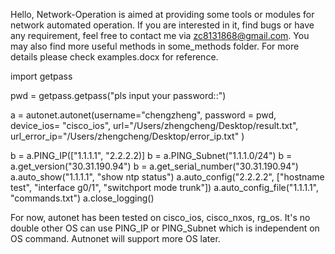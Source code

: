 Hello, Network-Operation is aimed at providing some tools or modules for network automated operation.
If you are interested in it, find bugs or have any requirement, feel free to contact me via zc8131868@gmail.com.
You may also find more useful methods in some_methods folder.
For more details please check examples.docx for reference.



import getpass

pwd = getpass.getpass("pls input your password::")

a = autonet.autonet(username="chengzheng", 
					          password = pwd,
					          device_ios= "cisco_ios", 
					          url="/Users/zhengcheng/Desktop/result.txt", 
					          url_error_ip="/Users/zhengcheng/Desktop/error_ip.txt"
				          	)
  
b = a.PING_IP(["1.1.1.1", "2.2.2.2)]
b = a.PING_Subnet("1.1.1.0/24")
b = a.get_version("30.31.190.94")
b = a.get_serial_number("30.31.190.94")
a.auto_show("1.1.1.1", "show ntp status")
a.auto_config("2.2.2.2", ["hostname test", "interface g0/1", "switchport mode trunk"])
a.auto_config_file("1.1.1.1", "commands.txt")
a.close_logging()

For now, autonet has been tested on cisco_ios, cisco_nxos, rg_os. It's no double other OS can use PING_IP or PING_Subnet which is independent on OS command. Autnonet will support more OS later.





